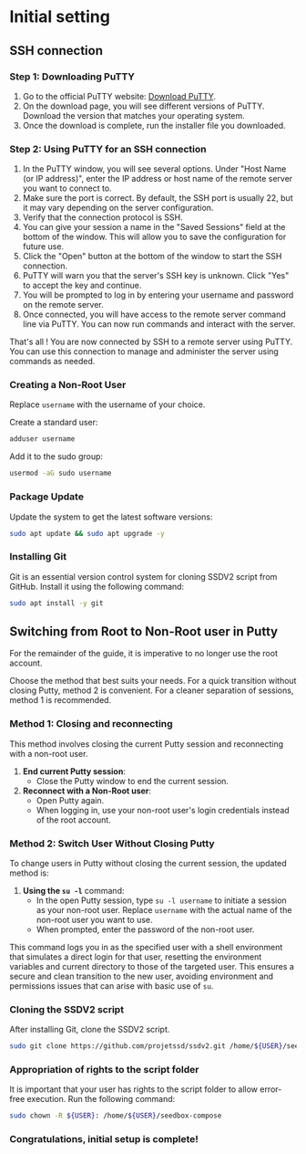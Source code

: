 # Initial setting

## SSH connection

### Step 1: Downloading PuTTY

1. Go to the official PuTTY website: [Download PuTTY](https://www.putty.org/).
2. On the download page, you will see different versions of PuTTY. Download the version that matches your operating system.
3. Once the download is complete, run the installer file you downloaded.

### Step 2: Using PuTTY for an SSH connection

1. In the PuTTY window, you will see several options. Under "Host Name (or IP address)", enter the IP address or host name of the remote server you want to connect to.
2. Make sure the port is correct. By default, the SSH port is usually 22, but it may vary depending on the server configuration.
3. Verify that the connection protocol is SSH.
4. You can give your session a name in the "Saved Sessions" field at the bottom of the window. This will allow you to save the configuration for future use.
5. Click the "Open" button at the bottom of the window to start the SSH connection.
6. PuTTY will warn you that the server's SSH key is unknown. Click "Yes" to accept the key and continue.
7. You will be prompted to log in by entering your username and password on the remote server.
8. Once connected, you will have access to the remote server command line via PuTTY. You can now run commands and interact with the server.

That's all ! You are now connected by SSH to a remote server using PuTTY. You can use this connection to manage and administer the server using commands as needed.

### Creating a Non-Root User

Replace `username` with the username of your choice.

Create a standard user:

```bash
adduser username
```

Add it to the sudo group:

```bash
usermod -aG sudo username
```

### Package Update

Update the system to get the latest software versions:

```bash
sudo apt update && sudo apt upgrade -y
```

### Installing Git

Git is an essential version control system for cloning SSDV2 script from GitHub. Install it using the following command:

```bash
sudo apt install -y git
```

## Switching from Root to Non-Root user in Putty

For the remainder of the guide, it is imperative to no longer use the root account.

Choose the method that best suits your needs. For a quick transition without closing Putty, method 2 is convenient. For a cleaner separation of sessions, method 1 is recommended.

### Method 1: Closing and reconnecting

This method involves closing the current Putty session and reconnecting with a non-root user.

1. **End current Putty session**:
     - Close the Putty window to end the current session.
2. **Reconnect with a Non-Root user**:
     - Open Putty again.
     - When logging in, use your non-root user's login credentials instead of the root account.

### Method 2: Switch User Without Closing Putty

To change users in Putty without closing the current session, the updated method is:

1. **Using the `su -l`** command:
     - In the open Putty session, type `su -l username` to initiate a session as your non-root user. Replace `username` with the actual name of the non-root user you want to use.
     - When prompted, enter the password of the non-root user.

This command logs you in as the specified user with a shell environment that simulates a direct login for that user, resetting the environment variables and current directory to those of the targeted user. This ensures a secure and clean transition to the new user, avoiding environment and permissions issues that can arise with basic use of `su`.

### Cloning the SSDV2 script

After installing Git, clone the SSDV2 script.

```bash
sudo git clone https://github.com/projetssd/ssdv2.git /home/${USER}/seedbox-compose
```

### Appropriation of rights to the script folder

It is important that your user has rights to the script folder to allow error-free execution. Run the following command:

```bash
sudo chown -R ${USER}: /home/${USER}/seedbox-compose
```

### Congratulations, initial setup is complete!